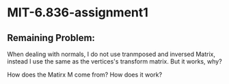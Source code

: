 # MIT-6.836-assignment1

## Remaining Problem:

When dealing with normals, I do not use tranmposed and inversed Matrix, instead I use the same as the vertices's transform matrix. But it works, why?

How does the Matirx M come from? How does it work?
